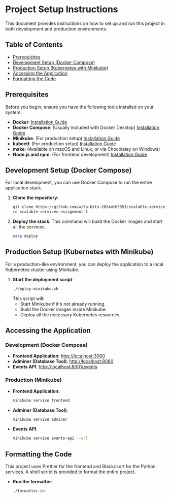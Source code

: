 # Project Setup Instructions

This document provides instructions on how to set up and run this project in both development and production environments.

## Table of Contents

- [Prerequisites](#prerequisites)
- [Development Setup (Docker Compose)](#development-setup-docker-compose)
- [Production Setup (Kubernetes with Minikube)](#production-setup-kubernetes-with-minikube)
- [Accessing the Application](#accessing-the-application)
- [Formatting the Code](#formatting-the-code)

## Prerequisites

Before you begin, ensure you have the following tools installed on your system:

- **Docker**: [Installation Guide](https://docs.docker.com/get-docker/)
- **Docker Compose**: (Usually included with Docker Desktop) [Installation Guide](https://docs.docker.com/compose/install/)
- **Minikube**: (For production setup) [Installation Guide](https://minikube.sigs.k8s.io/docs/start/)
- **kubectl**: (For production setup) [Installation Guide](https://kubernetes.io/docs/tasks/tools/install-kubectl/)
- **make**: (Available on macOS and Linux, or via Chocolatey on Windows)
- **Node.js and npm**: (For frontend development) [Installation Guide](https://nodejs.org/)

## Development Setup (Docker Compose)

For local development, you can use Docker Compose to run the entire application stack.

1.  **Clone the repository**:

    ```bash
    git clone https://github.com/wilp-bits-2024mt03053/scalable-services-assignment-1.git
    cd scalable-services-assignment-1
    ```

2.  **Deploy the stack**:
    This command will build the Docker images and start all the services.
    ```bash
    make deploy
    ```

## Production Setup (Kubernetes with Minikube)

For a production-like environment, you can deploy the application to a local Kubernetes cluster using Minikube.

1.  **Start the deployment script**:
    ```bash
    ./deploy-minikube.sh
    ```
    This script will:
    - Start Minikube if it's not already running.
    - Build the Docker images inside Minikube.
    - Deploy all the necessary Kubernetes resources.

## Accessing the Application

### Development (Docker Compose)

- **Frontend Application**: [http://localhost:3000](http://localhost:3000)
- **Adminer (Database Tool)**: [http://localhost:8080](http://localhost:8080)
- **Events API**: [http://localhost:8001/events](http://localhost:8001/events)

### Production (Minikube)

- **Frontend Application**:
  ```bash
  minikube service frontend
  ```
- **Adminer (Database Tool)**:
  ```bash
  minikube service adminer
  ```
- **Events API**:
  ```bash
  minikube service events-api --url
  ```

## Formatting the Code

This project uses Prettier for the frontend and Black/isort for the Python services. A shell script is provided to format the entire project.

- **Run the formatter**:
  ```bash
  ./formatter.sh
  ```

